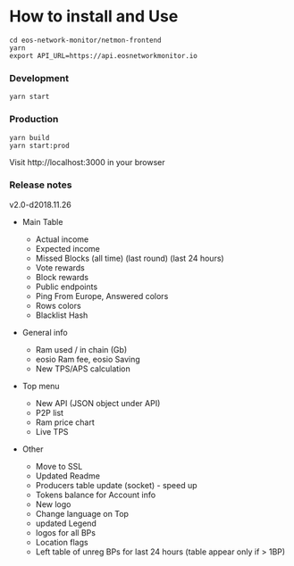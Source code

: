 # How to install and Use

```
cd eos-network-monitor/netmon-frontend
yarn
export API_URL=https://api.eosnetworkmonitor.io
```

### Development

```
yarn start
```

### Production

```
yarn build
yarn start:prod
```

Visit http://localhost:3000 in your browser

### Release notes

v2.0-d2018.11.26
  - Main Table
    - Actual income
    - Expected income
    - Missed Blocks (all time) (last round) (last 24 hours)
    - Vote rewards
    - Block rewards
    - Public endpoints
    - Ping From Europe, Answered colors 
    - Rows colors
    - Blacklist Hash

  - General info
    - Ram used / in chain (Gb) 
    - eosio Ram fee, eosio Saving
    - New TPS/APS calculation

  - Top menu
    - New API (JSON object under API)
    - P2P list
    - Ram price chart
    - Live TPS

  - Other 
    - Move to SSL
    - Updated Readme
    - Producers table update (socket) - speed up
    - Tokens balance for Account info
    - New logo
    - Change language on Top
    - updated Legend
    - logos for all BPs
    - Location flags
    - Left table of unreg BPs for last 24 hours (table appear only if > 1BP)

